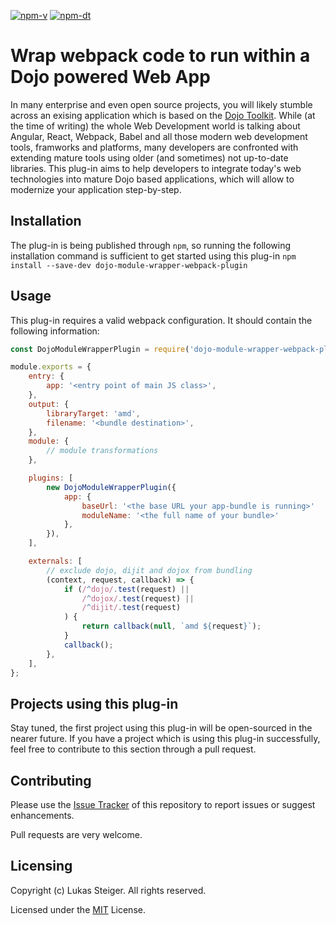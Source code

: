 [![npm-v][npm-v]][npm-url]
[![npm-dt][npm-dt]][npm-url]

# Wrap webpack code to run within a Dojo powered Web App
In many enterprise and even open source projects, you will likely stumble across an exising application which is based on the [Dojo Toolkit](http://dojotoolkit.org/). While (at the time of writing) the whole Web Development world is talking about Angular, React, Webpack, Babel and all those modern web development tools, framworks and platforms, many developers are confronted with extending mature tools using older (and sometimes) not up-to-date libraries. 
This plug-in aims to help developers to integrate today's web technologies into mature Dojo based applications, which will allow to modernize your application step-by-step.

## Installation
The plug-in is being published through `npm`, so running the following installation command is sufficient to get started using this plug-in
`npm install --save-dev dojo-module-wrapper-webpack-plugin`

## Usage
This plug-in requires a valid webpack configuration. It should contain the following information:
```javascript
const DojoModuleWrapperPlugin = require('dojo-module-wrapper-webpack-plugin');

module.exports = {
    entry: {
        app: '<entry point of main JS class>',
    },
    output: {
        libraryTarget: 'amd',
        filename: '<bundle destination>',
    },
    module: {
        // module transformations
    },

    plugins: [
        new DojoModuleWrapperPlugin({
            app: {
                baseUrl: '<the base URL your app-bundle is running>'
                moduleName: '<the full name of your bundle>'
            },
        }),
    ],

    externals: [
        // exclude dojo, dijit and dojox from bundling
        (context, request, callback) => {
            if (/^dojo/.test(request) ||
                /^dojox/.test(request) ||
                /^dijit/.test(request)
            ) {
                return callback(null, `amd ${request}`);
            }
            callback();
        },
    ],
};
```

## Projects using this plug-in
Stay tuned, the first project using this plug-in will be open-sourced in the nearer future. If you have a project which is using this plug-in successfully, feel free to contribute to this section through a pull request.

## Contributing
Please use the [Issue Tracker](https://github.com/innerjoin/dojo-module-wrapper-webpack-plugin/issues) of this repository to report issues or suggest enhancements. 

Pull requests are very welcome.

## Licensing
Copyright (c) Lukas Steiger. All rights reserved.

Licensed under the [MIT](https://github.com/innerjoin/dojo-module-wrapper-webpack-plugin/blob/master/LICENSE) License.

[npm-dt]: https://img.shields.io/npm/dt/dojo-module-wrapper-webpack-plugin.svg
[npm-v]: https://img.shields.io/npm/v/dojo-module-wrapper-webpack-plugin.svg
[npm-url]: https://www.npmjs.com/package/dojo-module-wrapper-webpack-plugin
